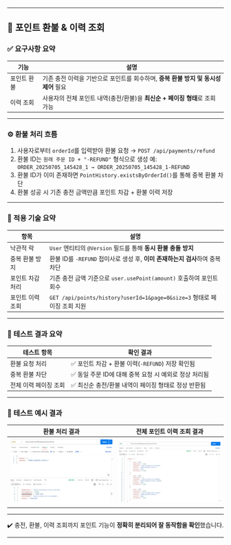 

---

## 🔄 포인트 환불 & 이력 조회

### ✅ 요구사항 요약

| 기능     | 설명                                                 |
| ------ | -------------------------------------------------- |
| 포인트 환불 | 기존 충전 이력을 기반으로 포인트를 회수하며, **중복 환불 방지 및 동시성 제어** 필요 |
| 이력 조회  | 사용자의 전체 포인트 내역(충전/환불)을 **최신순 + 페이징 형태**로 조회 가능     |

---

### ⚙️ 환불 처리 흐름

1. 사용자로부터 `orderId`를 입력받아 환불 요청 → `POST /api/payments/refund`
2. 환불 ID는 `원래 주문 ID + "-REFUND"` 형식으로 생성
   예: `ORDER_20250705_145428_1 → ORDER_20250705_145428_1-REFUND`
3. 환불 ID가 이미 존재하면 `PointHistory.existsByOrderId()`를 통해 중복 환불 차단
4. 환불 성공 시 기존 충전 금액만큼 포인트 차감 + 환불 이력 저장

---

### 🧠 적용 기술 요약

| 항목        | 설명                                                             |
| --------- | -------------------------------------------------------------- |
| 낙관적 락     | `User` 엔티티의 `@Version` 필드를 통해 **동시 환불 충돌 방지**                  |
| 중복 환불 방지  | 환불 ID를 `-REFUND` 접미사로 생성 후, **이미 존재하는지 검사**하여 중복 차단            |
| 포인트 차감 처리 | 기존 충전 금액 기준으로 `user.usePoint(amount)` 호출하여 포인트 회수              |
| 포인트 이력 조회 | `GET /api/points/history?userId=1&page=0&size=3` 형태로 페이징 조회 지원 |

---

### 🧪 테스트 결과 요약

| 테스트 항목       | 확인 결과                              |
| ------------ | ---------------------------------- |
| 환불 요청 처리     | ✅ 포인트 차감 + 환불 이력(`-REFUND`) 저장 확인됨 |
| 중복 환불 차단     | ✅ 동일 주문 ID에 대해 중복 요청 시 예외로 정상 처리됨  |
| 전체 이력 페이징 조회 | ✅ 최신순 충전/환불 내역이 페이징 형태로 정상 반환됨     |

---

### 📸 테스트 예시 결과

| 환불 처리 결과                                                      | 전체 포인트 이력 조회 결과                                                |
| ------------------------------------------------------------- | -------------------------------------------------------------- |
| <img src="../images/payment-refund-example.png" width="340"/> | <img src="../images/payment-history-example.png" width="340"/> |

---

✔️ 충전, 환불, 이력 조회까지 포인트 기능이 **정확히 분리되어 잘 동작함을 확인**했습니다.

---
